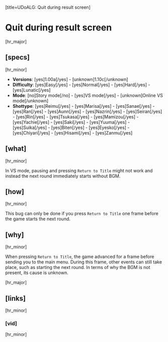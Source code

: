 [title=UDoALG: Quit during result screen]
# Quit during result screen
[hr_major]

## [specs]  
[hr_minor]

* **Versions**: [yes]1.00a[/yes] - [unknown]1.10c[/unknown]
* **Difficulty**: [yes]Easy[/yes] - [yes]Normal[/yes] - [yes]Hard[/yes] - [yes]Lunatic[/yes]
* **Mode**: [no]Story mode[/no] - [yes]VS mode[/yes] - [unknown]Online VS mode[/unknown]
* **Shottype**: [yes]Reimu[/yes] - [yes]Marisa[/yes] - [yes]Sanae[/yes] - [yes]Ran[/yes] - [yes]Aunn[/yes] - [yes]Nazrin[/yes] - [yes]Seiran[/yes] - [yes]Rin[/yes] - [yes]Tsukasa[/yes] - [yes]Mamizou[/yes] - [yes]Yachie[/yes] - [yes]Saki[/yes] - [yes]Yuuma[/yes] - [yes]Suika[/yes] - [yes]Biten[/yes] - [yes]Eyesko[/yes] - [yes]Chiyari[/yes] - [yes]Hisami[/yes] - [yes]Zanmu[/yes]


## [what]
[hr_minor]

In VS mode, pausing and pressing ``Return to Title`` might not work and instead the next round immediately starts without BGM.

## [how]
[hr_minor]

This bug can only be done if you press ``Return to Title`` one frame before the game starts the next round. 

## [why]
[hr_minor]

When pressing ``Return to Title``, the game advanced for a frame before sending you to the main menu. During this frame, other events can still take place, such as starting the next round. In terms of why the BGM is not present, its cause is unknown.

[hr_major]
## [links]
[hr_minor]
### [vid]
[hr_minor]
